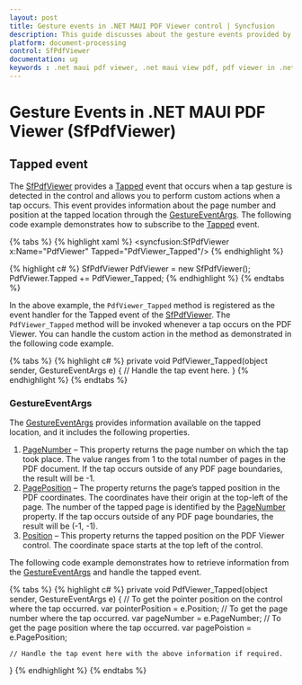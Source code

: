 ```yaml
---
layout: post
title: Gesture events in .NET MAUI PDF Viewer control | Syncfusion
description: This guide discusses about the gesture events provided by Syncfusion<sup>®</sup> .NET MAUI PDF Viewer (SfPdfViewer) control.
platform: document-processing
control: SfPdfViewer
documentation: ug
keywords : .net maui pdf viewer, .net maui view pdf, pdf viewer in .net maui, .net maui open pdf, maui pdf viewer, maui pdf view
---
```


# Gesture Events in .NET MAUI PDF Viewer (SfPdfViewer)

## Tapped event

The [SfPdfViewer](https://help.syncfusion.com/cr/maui/Syncfusion.Maui.PdfViewer.SfPdfViewer.html) provides a [Tapped](https://help.syncfusion.com/cr/maui/Syncfusion.Maui.PdfViewer.SfPdfViewer.html#Syncfusion_Maui_PdfViewer_SfPdfViewer_Tapped) event that occurs when a tap gesture is detected in the control and allows you to perform custom actions when a tap occurs. This event provides information about the page number and position at the tapped location through the [GestureEventArgs](https://help.syncfusion.com/cr/maui/Syncfusion.Maui.PdfViewer.GestureEventArgs.html). 
The following code example demonstrates how to subscribe to the [Tapped](https://help.syncfusion.com/cr/maui/Syncfusion.Maui.PdfViewer.SfPdfViewer.html#Syncfusion_Maui_PdfViewer_SfPdfViewer_Tapped) event.

{% tabs %}
{% highlight xaml %}
<syncfusion:SfPdfViewer x:Name="PdfViewer" Tapped="PdfViewer_Tapped"/>
{% endhighlight %}

{% highlight c# %}
SfPdfViewer PdfViewer = new SfPdfViewer();
PdfViewer.Tapped += PdfViewer_Tapped;
{% endhighlight %}
{% endtabs %}

In the above example, the `PdfViewer_Tapped` method is registered as the event handler for the Tapped event of the [SfPdfViewer](https://help.syncfusion.com/cr/maui/Syncfusion.Maui.PdfViewer.SfPdfViewer.html). The `PdfViewer_Tapped` method will be invoked whenever a tap occurs on the PDF Viewer. You can handle the custom action in the method as demonstrated in the following code example.

{% tabs %}
{% highlight c# %}
private void PdfViewer_Tapped(object sender, GestureEventArgs e)
{
	// Handle the tap event here.
}
{% endhighlight %}
{% endtabs %}

### GestureEventArgs

The [GestureEventArgs](https://help.syncfusion.com/cr/maui/Syncfusion.Maui.PdfViewer.GestureEventArgs.html) provides information available on the tapped location, and it includes the following properties.

1.	[PageNumber](https://help.syncfusion.com/cr/maui/Syncfusion.Maui.PdfViewer.GestureEventArgs.html#Syncfusion_Maui_PdfViewer_GestureEventArgs_PageNumber) – This property returns the page number on which the tap took place. The value ranges from 1 to the total number of pages in the PDF document. If the tap occurs outside of any PDF page boundaries, the result will be -1.
2.	[PagePosition](https://help.syncfusion.com/cr/maui/Syncfusion.Maui.PdfViewer.GestureEventArgs.html#Syncfusion_Maui_PdfViewer_GestureEventArgs_PagePosition) – The property returns the page’s tapped position in the PDF coordinates. The coordinates have their origin at the top-left of the page. The number of the tapped page is identified by the [PageNumber](https://help.syncfusion.com/cr/maui/Syncfusion.Maui.PdfViewer.GestureEventArgs.html#Syncfusion_Maui_PdfViewer_GestureEventArgs_PageNumber) property. If the tap occurs outside of any PDF page boundaries, the result will be (-1, -1).
3.	[Position](https://help.syncfusion.com/cr/maui/Syncfusion.Maui.PdfViewer.GestureEventArgs.html#Syncfusion_Maui_PdfViewer_GestureEventArgs_Position) – This property returns the tapped position on the PDF Viewer control. The coordinate space starts at the top left of the control.

The following code example demonstrates how to retrieve information from the [GestureEventArgs](https://help.syncfusion.com/cr/maui/Syncfusion.Maui.PdfViewer.GestureEventArgs.html) and handle the tapped event.

{% tabs %}
{% highlight c# %}
private void PdfViewer_Tapped(object sender, GestureEventArgs e)
{
	// To get the pointer position on the control where the tap occurred.
	var pointerPosition = e.Position;
	// To get the page number where the tap occurred.
	var pageNumber = e.PageNumber;
	// To get the page position where the tap occurred.
	var pagePoistion = e.PagePosition;

	// Handle the tap event here with the above information if required.
}
{% endhighlight %}
{% endtabs %}	